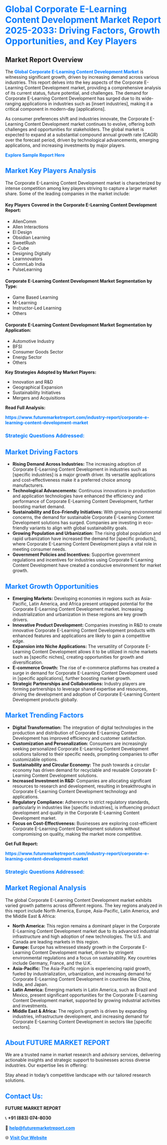 <h1 style="color: #007BFF;">Global Corporate E-Learning Content Development Market Report 2025-2033: Driving Factors, Growth Opportunities, and Key Players</h1>

<section id="overview">
<h2>Market Report Overview</h2>
<p>The <a href="https://www.futuremarketreport.com/industry-report/corporate-e-learning-content-development-market" style="color: #007BFF; text-decoration: none;"><strong>Global Corporate E-Learning Content Development Market</strong></a> is witnessing significant growth, driven by increasing demand across various industries. This report delves into the key aspects of the Corporate E-Learning Content Development market, providing a comprehensive analysis of its current status, future potential, and challenges. The demand for Corporate E-Learning Content Development has surged due to its wide-ranging applications in industries such as [insert industries], making it a critical component in modern-day [applications].</p>
<p>As consumer preferences shift and industries innovate, the Corporate E-Learning Content Development market continues to evolve, offering both challenges and opportunities for stakeholders. The global market is expected to expand at a substantial compound annual growth rate (CAGR) over the forecast period, driven by technological advancements, emerging applications, and increasing investments by major players.</p>
</section>

<section id="overview">
<p><a href="https://www.futuremarketreport.com/request-sample/reportId=51249" style="color: #007BFF; text-decoration: none;"><strong>Explore Sample Report Here</strong></a></p>
</section>

<section id="key-players">
<h2 style="color: #007BFF;">Market Key Players Analysis</h2>
<p>The Corporate E-Learning Content Development market is characterized by intense competition among key players striving to capture a larger market share. Some of the leading companies in the market include:</p>
<h4>Key Players Covered in the Corporate E-Learning Content Development Report:</h4>
<ul><li>AllenComm</li><li>Allen Interactions</li><li>El Design</li><li>Obsidian Learning</li><li>SweetRush</li><li>G-Cube</li><li>Designing Digitally</li><li>Learnnovators</li><li>CommLab India</li><li>PulseLearning</li></ul>
<h4>Corporate E-Learning Content Development Market Segmentation by Type:</h4>
<ul><li>Game Based Learning</li><li>M-Learning</li><li>Instructor-Led Learning</li><li>Others</li></ul>

<h4>Corporate E-Learning Content Development Market Segmentation by Application:</h4>
<ul><li>Automotive Industry</li><li>BFSI</li><li>Consumer Goods Sector</li><li>Energy Sector</li><li>Others</li></ul>
<p><strong>Key Strategies Adopted by Market Players:</strong></p>
<ul>
<li>Innovation and R&D</li>
<li>Geographical Expansion</li>
<li>Sustainability Initiatives</li>
<li>Mergers and Acquisitions</li>
</ul>
</section>

<section>
<p><strong>Read Full Analysis: </strong></p><a href="https://www.futuremarketreport.com/industry-report/corporate-e-learning-content-development-market" style="color: #007BFF; text-decoration: none;"><strong>https://www.futuremarketreport.com/industry-report/corporate-e-learning-content-development-market</strong></a>
<h3 style="color: #007BFF;">Strategic Questions Addressed:</h3>
</section>

<section id="driving-factors">
<h2 style="color: #007BFF;">Market Driving Factors</h2>
<ul>
<li><strong>Rising Demand Across Industries:</strong> The increasing adoption of Corporate E-Learning Content Development in industries such as [specific industries] is a major growth driver. Its versatile applications and cost-effectiveness make it a preferred choice among manufacturers.</li>
<li><strong>Technological Advancements:</strong> Continuous innovations in production and application technologies have enhanced the efficiency and performance of Corporate E-Learning Content Development, further boosting market demand.</li>
<li><strong>Sustainability and Eco-Friendly Initiatives:</strong> With growing environmental concerns, the demand for sustainable Corporate E-Learning Content Development solutions has surged. Companies are investing in eco-friendly variants to align with global sustainability goals.</li>
<li><strong>Growing Population and Urbanization:</strong> The rising global population and rapid urbanization have increased the demand for [specific products], where Corporate E-Learning Content Development plays a vital role in meeting consumer needs.</li>
<li><strong>Government Policies and Incentives:</strong> Supportive government regulations and incentives for industries using Corporate E-Learning Content Development have created a conducive environment for market growth.</li>
</ul>
</section>

<section id="growth-opportunities">
<h2 style="color: #007BFF;">Market Growth Opportunities</h2>
<ul>
<li><strong>Emerging Markets:</strong> Developing economies in regions such as Asia-Pacific, Latin America, and Africa present untapped potential for the Corporate E-Learning Content Development market. Increasing industrialization and urbanization in these regions are key growth drivers.</li>
<li><strong>Innovative Product Development:</strong> Companies investing in R&D to create innovative Corporate E-Learning Content Development products with enhanced features and applications are likely to gain a competitive edge.</li>
<li><strong>Expansion into Niche Applications:</strong> The versatility of Corporate E-Learning Content Development allows it to be utilized in niche markets such as [specific niches], creating opportunities for growth and diversification.</li>
<li><strong>E-commerce Growth:</strong> The rise of e-commerce platforms has created a surge in demand for Corporate E-Learning Content Development used in [specific applications], further boosting market growth.</li>
<li><strong>Strategic Partnerships and Collaborations:</strong> Industry players are forming partnerships to leverage shared expertise and resources, driving the development and adoption of Corporate E-Learning Content Development products globally.</li>
</ul>
</section>

<section id="trending-factors">
<h2 style="color: #007BFF;">Market Trending Factors</h2>
<ul>
<li><strong>Digital Transformation:</strong> The integration of digital technologies in the production and distribution of Corporate E-Learning Content Development has improved efficiency and customer satisfaction.</li>
<li><strong>Customization and Personalization:</strong> Consumers are increasingly seeking personalized Corporate E-Learning Content Development solutions tailored to their specific needs, prompting companies to offer customizable options.</li>
<li><strong>Sustainability and Circular Economy:</strong> The push towards a circular economy has driven demand for recyclable and reusable Corporate E-Learning Content Development solutions.</li>
<li><strong>Increased Investment in R&D:</strong> Companies are allocating significant resources to research and development, resulting in breakthroughs in Corporate E-Learning Content Development technology and applications.</li>
<li><strong>Regulatory Compliance:</strong> Adherence to strict regulatory standards, particularly in industries like [specific industries], is influencing product development and quality in the Corporate E-Learning Content Development market.</li>
<li><strong>Focus on Cost-Effectiveness:</strong> Businesses are exploring cost-efficient Corporate E-Learning Content Development solutions without compromising on quality, making the market more competitive.</li>
</ul>
</section>

<section>
<p><strong>Get Full Report: </strong></p><a href="https://www.futuremarketreport.com/industry-report/corporate-e-learning-content-development-market" style="color: #007BFF; text-decoration: none;"><strong>https://www.futuremarketreport.com/industry-report/corporate-e-learning-content-development-market</strong></a>
<h3 style="color: #007BFF;">Strategic Questions Addressed:</h3>
</section>


<section id="regional-analysis">
<h2 style="color: #007BFF;">Market Regional Analysis</h2>
<p>The global Corporate E-Learning Content Development market exhibits varied growth patterns across different regions. The key regions analyzed in this report include North America, Europe, Asia-Pacific, Latin America, and the Middle East & Africa:</p>
<ul>
<li><strong>North America:</strong> This region remains a dominant player in the Corporate E-Learning Content Development market due to its advanced industrial infrastructure and high adoption of new technologies. The U.S. and Canada are leading markets in this region.</li>
<li><strong>Europe:</strong> Europe has witnessed steady growth in the Corporate E-Learning Content Development market, driven by stringent environmental regulations and a focus on sustainability. Key countries include Germany, France, and the U.K.</li>
<li><strong>Asia-Pacific:</strong> The Asia-Pacific region is experiencing rapid growth, fueled by industrialization, urbanization, and increasing demand for Corporate E-Learning Content Development in countries like China, India, and Japan.</li>
<li><strong>Latin America:</strong> Emerging markets in Latin America, such as Brazil and Mexico, present significant opportunities for the Corporate E-Learning Content Development market, supported by growing industrial activities and investments.</li>
<li><strong>Middle East & Africa:</strong> The region’s growth is driven by expanding industries, infrastructure development, and increasing demand for Corporate E-Learning Content Development in sectors like [specific sectors].</li>
</ul>
</section>

<footer>
<h2 style="color: #007BFF;">About FUTURE MARKET REPORT</h2>
<p>We are a trusted name in market research and advisory services, delivering actionable insights and strategic support to businesses across diverse industries. Our expertise lies in offering:</p>

<p>Stay ahead in today’s competitive landscape with our tailored research solutions.</p>

<h2 style="color: #007BFF;">Contact Us:</h2>
<p><strong>FUTURE MARKET REPORT</strong></p>
<p>📞 <strong>+91 (883) 074-8030</strong></p>
<p>📧 <strong><a href="mailto:help@futuremarketreport.com" style="color: #007BFF;">help@futuremarketreport.com</a></strong></p>
<p>🌐 <strong><a href="https://www.futuremarketreport.com/" style="color: #007BFF;">Visit Our Website</a></strong></p>
</footer>